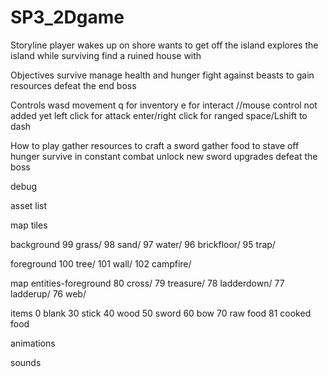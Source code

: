 # SP3_2Dgame

Storyline
player wakes up on shore
wants to get off the island
explores the island while surviving
find a ruined house with 

Objectives
survive
manage health and hunger
fight against beasts to gain resources
defeat the end boss


Controls
wasd movement
q for inventory
e for interact
//mouse control not added yet
left click for attack
enter/right click for ranged
space/Lshift to dash

How to play
gather resources to craft a sword
gather food to stave off hunger
survive in constant combat
unlock new sword upgrades
defeat the boss






debug


asset list

map tiles

background
99 grass/
98 sand/
97 water/
96 brickfloor/
95 trap/

foreground
100 tree/
101 wall/
102 campfire/

map entities-foreground
80 cross/
79 treasure/
78 ladderdown/
77 ladderup/
76 web/

items
0 blank
30 stick
40 wood
50 sword
60 bow
70 raw food
81 cooked food

animations

sounds


